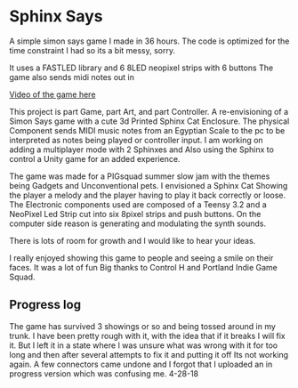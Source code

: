 # Sphinx Says
A simple simon says game I made in 36 hours. The code is optimized for
the time constraint I had so its a bit messy, sorry.

It uses a FASTLED library and 6 8LED neopixel strips with 6 buttons
The game also sends midi notes out in

[Video of the game here](https://www.youtube.com/watch?v=0aki64ajj9w)

This project is part Game, part Art, and part Controller. A re-envisioning of a Simon Says game with a cute 3d Printed Sphinx Cat Enclosure. The physical Component sends MIDI music notes from an Egyptian Scale to the pc to be interpreted as notes being played or controller input. I am working on adding a multiplayer mode with 2 Sphinxes and Also using the Sphinx to control a Unity game for an added experience.

The game was made for a PIGsquad summer slow jam with the themes being Gadgets and Unconventional pets. I envisioned a Sphinx Cat Showing the player a melody and the player having to play it back correctly or loose. The Electronic components used are composed of a Teensy 3.2 and a NeoPixel Led Strip cut into six 8pixel strips and push buttons. On the computer side reason is generating and modulating the synth sounds.

There is lots of room for growth and I would like to hear your ideas.

I really enjoyed showing this game to people and seeing a smile on their faces. It was a lot of fun Big thanks to Control H and Portland Indie Game Squad.

## Progress log

The game has survived 3 showings or so and being tossed around in my trunk.
I have been pretty rough with it, with the idea that if it breaks I will fix it.
But I left it in a state where I was unsure what was wrong with it for too long
and then after several attempts to fix it and putting it off Its not working
again. A few connectors came undone and I forgot that I uploaded an in progress
version which was confusing me. 4-28-18
